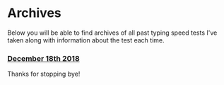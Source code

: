 # Archives

Below you will be able to find archives of all past typing speed tests I've taken along with information about the test each time.

### [December 18th 2018](https://type.alteredgeno.me/archives/121818.html)

Thanks for stopping bye!
